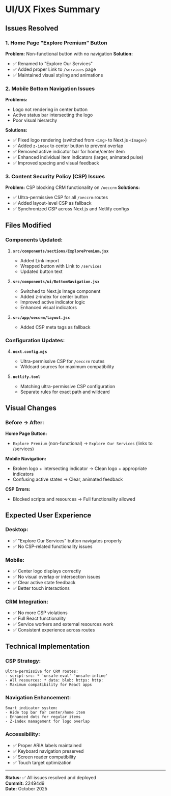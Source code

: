 # UI/UX Fixes Summary

## Issues Resolved

### 1. Home Page "Explore Premium" Button
**Problem:** Non-functional button with no navigation
**Solution:** 
- ✅ Renamed to "Explore Our Services" 
- ✅ Added proper Link to `/services` page
- ✅ Maintained visual styling and animations

### 2. Mobile Bottom Navigation Issues
**Problems:** 
- Logo not rendering in center button
- Active status bar intersecting the logo
- Poor visual hierarchy

**Solutions:**
- ✅ Fixed logo rendering (switched from `<img>` to Next.js `<Image>`)
- ✅ Added `z-index` to center button to prevent overlap
- ✅ Removed active indicator bar for home/center item
- ✅ Enhanced individual item indicators (larger, animated pulse)
- ✅ Improved spacing and visual feedback

### 3. Content Security Policy (CSP) Issues
**Problem:** CSP blocking CRM functionality on `/oeccrm`
**Solutions:**
- ✅ Ultra-permissive CSP for all `/oeccrm` routes
- ✅ Added layout-level CSP as fallback
- ✅ Synchronized CSP across Next.js and Netlify configs

## Files Modified

### Components Updated:
1. **`src/components/sections/ExplorePremium.jsx`**
   - Added Link import
   - Wrapped button with Link to `/services`
   - Updated button text

2. **`src/components/ui/BottomNavigation.jsx`**
   - Switched to Next.js Image component
   - Added z-index for center button
   - Improved active indicator logic
   - Enhanced visual indicators

3. **`src/app/oeccrm/layout.jsx`**
   - Added CSP meta tags as fallback

### Configuration Updates:
4. **`next.config.mjs`**
   - Ultra-permissive CSP for `/oeccrm` routes
   - Wildcard sources for maximum compatibility

5. **`netlify.toml`**
   - Matching ultra-permissive CSP configuration
   - Separate rules for exact path and wildcard

## Visual Changes

### Before → After:

**Home Page Button:**
- `Explore Premium` (non-functional) → `Explore Our Services` (links to /services)

**Mobile Navigation:**
- Broken logo + intersecting indicator → Clean logo + appropriate indicators
- Confusing active states → Clear, animated feedback

**CSP Errors:**
- Blocked scripts and resources → Full functionality allowed

## Expected User Experience

### Desktop:
- ✅ "Explore Our Services" button navigates properly
- ✅ No CSP-related functionality issues

### Mobile:
- ✅ Center logo displays correctly
- ✅ No visual overlap or intersection issues  
- ✅ Clear active state feedback
- ✅ Better touch interactions

### CRM Integration:
- ✅ No more CSP violations
- ✅ Full React functionality
- ✅ Service workers and external resources work
- ✅ Consistent experience across routes

## Technical Implementation

### CSP Strategy:
```
Ultra-permissive for CRM routes:
- script-src: * 'unsafe-eval' 'unsafe-inline'
- All resources: * data: blob: https: http:
- Maximum compatibility for React apps
```

### Navigation Enhancement:
```
Smart indicator system:
- Hide top bar for center/home item
- Enhanced dots for regular items
- Z-index management for logo overlap
```

### Accessibility:
- ✅ Proper ARIA labels maintained
- ✅ Keyboard navigation preserved
- ✅ Screen reader compatibility
- ✅ Touch target optimization

---

**Status:** ✅ All issues resolved and deployed  
**Commit:** 22494d9  
**Date:** October 2025